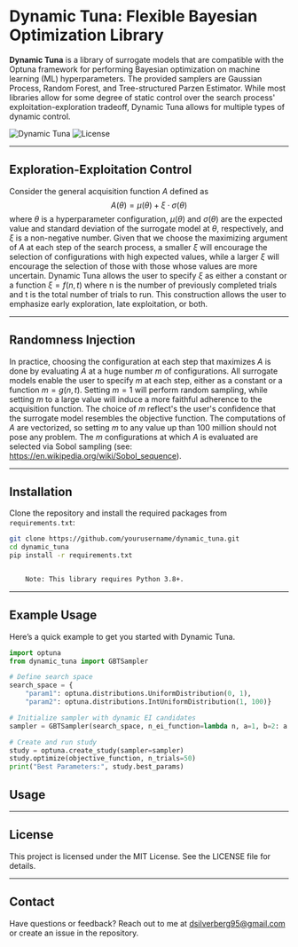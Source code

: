 # Dynamic Tuna: Flexible Bayesian Optimization Library

**Dynamic Tuna** is a library of surrogate models that are compatible with the Optuna framework for performing Bayesian optimization on machine learning (ML) hyperparameters. The provided samplers are Gaussian Process, Random Forest, and Tree-structured Parzen Estimator. While most libraries allow for some degree of static control over the search process' exploitation-exploration tradeoff, Dynamic Tuna allows for multiple types of dynamic control.

![Dynamic Tuna](https://img.shields.io/badge/bayesian-optimization-blue.svg) ![License](https://img.shields.io/badge/license-MIT-green)

---

## Exploration-Exploitation Control

Consider the general acquisition function $A$ defined as $$A(\theta) = \mu(\theta) + \xi\cdot\sigma(\theta)$$ where $\theta$ is a hyperparameter configuration, $\mu(\theta)$ and $\sigma(\theta)$ are the expected value and standard deviation of the surrogate model at $\theta$, respectively, and $\xi$ is a non-negative number. Given that we choose the maximizing argument of $A$ at each step of the search process, a smaller $\xi$ will encourage the selection of configurations with high expected values, while a larger $\xi$ will encourage the selection of those with those whose values are more uncertain. Dynamic Tuna allows the user to specify $\xi$ as either a constant or a function $\xi = f(n, t)$ where n is the number of previously completed trials and t is the total number of trials to run. This construction allows the user to emphasize early exploration, late exploitation, or both. 

---

## Randomness Injection

In practice, choosing the configuration at each step that maximizes $A$ is done by evaluating $A$ at a huge number $m$ of configurations. All surrogate models enable the user to specify $m$ at each step, either as a constant or a function $m=g(n, t)$. Setting $m=1$ will perform random sampling, while setting $m$ to a large value will induce a more faithful adherence to the acquisition function. The choice of $m$ reflect's the user's confidence that the surrogate model resembles the objective function. The computations of $A$ are vectorized, so setting $m$ to any value up than 100 million should not pose any problem. The $m$ configurations at which $A$ is evaluated are selected via Sobol sampling (see: https://en.wikipedia.org/wiki/Sobol_sequence).

---


## Installation

Clone the repository and install the required packages from `requirements.txt`:

```bash
git clone https://github.com/yourusername/dynamic_tuna.git
cd dynamic_tuna
pip install -r requirements.txt


	Note: This library requires Python 3.8+.
```

---

## Example Usage
Here’s a quick example to get you started with Dynamic Tuna.

```python
import optuna
from dynamic_tuna import GBTSampler

# Define search space
search_space = {
    "param1": optuna.distributions.UniformDistribution(0, 1),
    "param2": optuna.distributions.IntUniformDistribution(1, 100)}

# Initialize sampler with dynamic EI candidates
sampler = GBTSampler(search_space, n_ei_function=lambda n, a=1, b=2: a * n + b)

# Create and run study
study = optuna.create_study(sampler=sampler)
study.optimize(objective_function, n_trials=50)
print("Best Parameters:", study.best_params)
```
## Usage

---

## License

This project is licensed under the MIT License. See the LICENSE file for details.

---

## Contact

Have questions or feedback? Reach out to me at dsilverberg95@gmail.com or create an issue in the repository.

